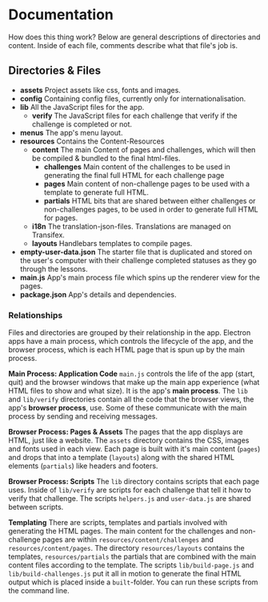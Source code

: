 # Documentation

How does this thing work? Below are general descriptions of directories and content. Inside of each file, comments describe what that file's job is.

## Directories & Files
- **assets** Project assets like css, fonts and images.
- **config** Containing config files, currently only for internationalisation.
- **lib** All the JavaScript files for the app.
    - **verify** The JavaScript files for each challenge that verify if the challenge is completed or not.
- **menus** The app's menu layout.
- **resources** Contains the Content-Resources
    - **content** The main Content of pages and challenges, which will then be compiled & bundled to the final html-files.
        - **challenges** Main content of the challenges to be used in generating the final full HTML for each challenge page
        - **pages** Main content of non-challenge pages to be used with a template to generate full HTML.
        - **partials** HTML bits that are shared between either challenges or non-challenges pages, to be used in order to generate full HTML for pages.
    - **i18n** The translation-json-files. Translations are managed on Transifex.
    - **layouts** Handlebars templates to compile pages.
- **empty-user-data.json** The starter file that is duplicated and stored on the user's computer with their challenge completed statuses as they go through the lessons.
- **main.js** App's main process file which spins up the renderer view for the pages.
- **package.json** App's details and dependencies.

### Relationships
Files and directories are grouped by their relationship in the app. Electron apps have a main process, which controls the lifecycle of the app, and the browser process, which is each HTML page that is spun up by the main process.

**Main Process: Application Code**
`main.js` controls the life of the app (start, quit) and the browser windows that make up the main app experience (what HTML files to show and what size). It is the app's **main process**. The `lib` and `lib/verify` directories contain all the code that the browser views, the app's **browser process**, use. Some of these communicate with the main process by sending and receiving messages.

**Browser Process: Pages & Assets**
The pages that the app displays are HTML, just like a website. The `assets` directory contains the CSS, images and fonts used in each view. Each page is built with it's main content (`pages`) and drops that into a template (`layouts`) along with the shared HTML elements (`partials`) like headers and footers.

**Browser Process: Scripts**
The `lib` directory contains scripts that each page uses. Inside of `lib/verify` are scripts for each challenge that tell it how to verify that challenge. The scripts `helpers.js` and `user-data.js` are shared between scripts.

**Templating**
There are scripts, templates and partials involved with generating the HTML pages. The main content for the challenges and non-challenge pages are within `resources/content/challenges` and `resources/content/pages`. The directory `resources/layouts` contains the templates, `resources/partials` the partials that are combined with the main content files according to the template. The scripts `lib/build-page.js` and `lib/build-challenges.js` put it all in motion to generate the final HTML output which is placed inside a `built`-folder. You can run these scripts from the command line.
